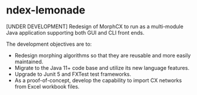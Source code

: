 # ndex-lemonade

[UNDER DEVELOPMENT] Redesign of MorphCX to run as a multi-module Java application 
supporting both GUI and CLI front ends.

The development objectives are to:

* Redesign morphing algorithms so that they are reusable and more easily maintained.
* Migrate to the Java 11+ code base and utilize its new language features.
* Upgrade to Junit 5 and FXTest test frameworks.
* As a proof-of-concept, develop the capability to import CX networks from Excel workbook files.

